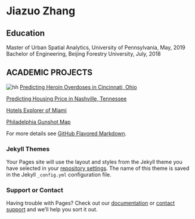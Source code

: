# Jiazuo Zhang

## Education                                                                                                                                                                           
Master of Urban Spatial Analytics, University of Pennsylvania,  May, 2019
Bachelor of Engineering, Beijing Forestry University,  July, 2018     
            

## ACADEMIC PROJECTS
![hh](https://github.com/ToadHa/ToadHa.github.io/blob/master/1.png/)
[Predicting Heroin Overdoses in Cincinnati, Ohio](https://toadha.github.io/Project2_ver3)

[Predicting Housing Price in Nashville, Tennessee](https://toadha.github.io/Midterm_MUSA507_Sagari%26Jiazuo)

[Hotels Explorer of Miami](https://toadha.github.io/cpln692-week7-midterm/assignment/index.html)

[Philadelphia Gunshot Map](https://toadha.github.io/692_final/index.html)

For more details see [GitHub Flavored Markdown](https://guides.github.com/features/mastering-markdown/).

### Jekyll Themes

Your Pages site will use the layout and styles from the Jekyll theme you have selected in your [repository settings](https://github.com/ToadHa/ToadHa.github.io/settings). The name of this theme is saved in the Jekyll `_config.yml` configuration file.

### Support or Contact

Having trouble with Pages? Check out our [documentation](https://help.github.com/categories/github-pages-basics/) or [contact support](https://github.com/contact) and we’ll help you sort it out.
